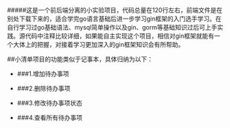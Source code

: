 #####这是一个前后端分离的小实验项目，代码总量在120行左右，前端文件是在别处下载下来的，适合学完go语言基础后进一步学习gin框架的入门选手学习。在自行学习过go基础语法、mysql简单操作以及gin、gorm等基础知识过后可上手实践。源代码中注释比较详细，如果能自主实现这个项目，相信对gin框架就能有一个大体上的把握，对接着学习更加深入的gin框架知识会有所帮助。

##小清单项目的功能类似于记事本，具体归纳为以下：

- ###1.增加待办事项

- ###2.删除待办事项

- ###3.修改待办事项状态

- ###4.查看所有待办事项
